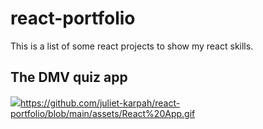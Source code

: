 # react-portfolio

This is a list of some react projects to show my react skills.

## The DMV quiz app
![](https://github.com/juliet-karpah/react-portfolio/blob/main/assets/React%20App.gif)https://github.com/juliet-karpah/react-portfolio/blob/main/assets/React%20App.gif
